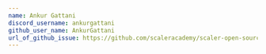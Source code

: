 ```yaml
---
name: Ankur Gattani
discord_username: ankurgattani
github_user_name: AnkurGattani
url_of_github_issue: https://github.com/scaleracademy/scaler-open-source-september-challenge/issues/317
---
```

